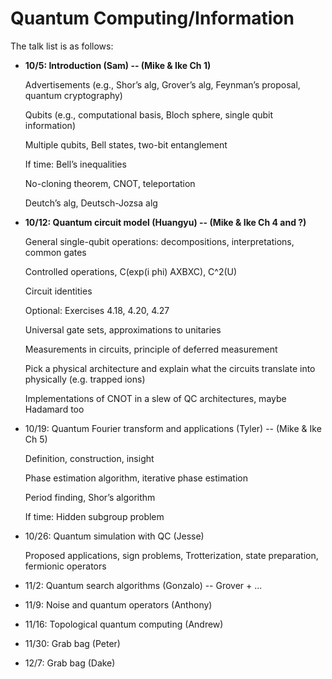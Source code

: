 # Quantum Computing/Information

The talk list is as follows:

* **10/5: Introduction (Sam) -- (Mike & Ike Ch 1)**

  Advertisements (e.g., Shor’s alg, Grover’s alg, Feynman’s proposal, quantum cryptography)
  
  Qubits (e.g., computational basis, Bloch sphere, single qubit information)
  
  Multiple qubits, Bell states, two-bit entanglement
  
  If time: Bell’s inequalities
  
  No-cloning theorem, CNOT, teleportation
  
  Deutch’s alg, Deutsch-Jozsa alg
  
* **10/12: Quantum circuit model (Huangyu) -- (Mike & Ike Ch 4 and ?)**
  
  General single-qubit operations: decompositions, interpretations, common gates
  
  Controlled operations, C(exp(i phi) AXBXC), C^2(U)
  
  Circuit identities
  
  Optional: Exercises 4.18, 4.20, 4.27
  
  Universal gate sets, approximations to unitaries
  
  Measurements in circuits, principle of deferred measurement
  
  Pick a physical architecture and explain what the circuits translate into physically (e.g. trapped ions)
  
  Implementations of CNOT in a slew of QC architectures, maybe Hadamard too

* 10/19: Quantum Fourier transform and applications (Tyler) -- (Mike & Ike Ch 5)

  Definition, construction, insight
  
  Phase estimation algorithm, iterative phase estimation
  
  Period finding, Shor’s algorithm
  
  If time: Hidden subgroup problem

* 10/26: Quantum simulation with QC (Jesse) 

  Proposed applications, sign problems, Trotterization, state preparation, fermionic operators

* 11/2: Quantum search algorithms (Gonzalo) -- Grover + ...
* 11/9: Noise and quantum operators (Anthony)
* 11/16: Topological quantum computing (Andrew)
* 11/30: Grab bag (Peter)
* 12/7: Grab bag (Dake)
